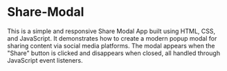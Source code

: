 # Share-Modal
This is a simple and responsive Share Modal App built using HTML, CSS, and JavaScript. It demonstrates how to create a modern popup modal for sharing content via social media platforms. The modal appears when the "Share" button is clicked and disappears when closed, all handled through JavaScript event listeners.
